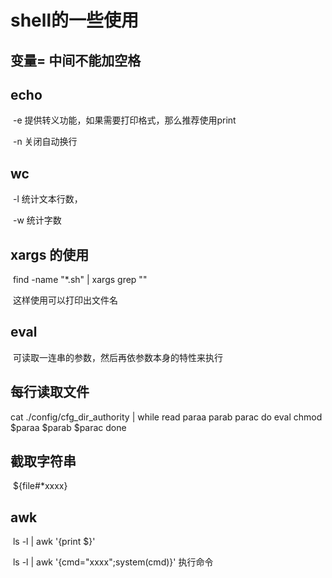 # shell的一些使用

## 变量=    中间不能加空格

## echo 

​	-e   提供转义功能，如果需要打印格式，那么推荐使用print

​	-n 关闭自动换行

## wc

​	-l  统计文本行数，

​	-w 统计字数

## xargs 的使用

​	find -name "*.sh" | xargs grep ""

​	这样使用可以打印出文件名

## eval

​	可读取一连串的参数，然后再依参数本身的特性来执行 



## 每行读取文件

   cat ./config/cfg_dir_authority | while read paraa parab parac
   do 
        eval chmod $paraa $parab $parac
   done



## 截取字符串

​	${file#*xxxx}



## awk

​	ls -l | awk '{print $}'

​	ls -l | awk '{cmd="xxxx";system(cmd)}' 执行命令



